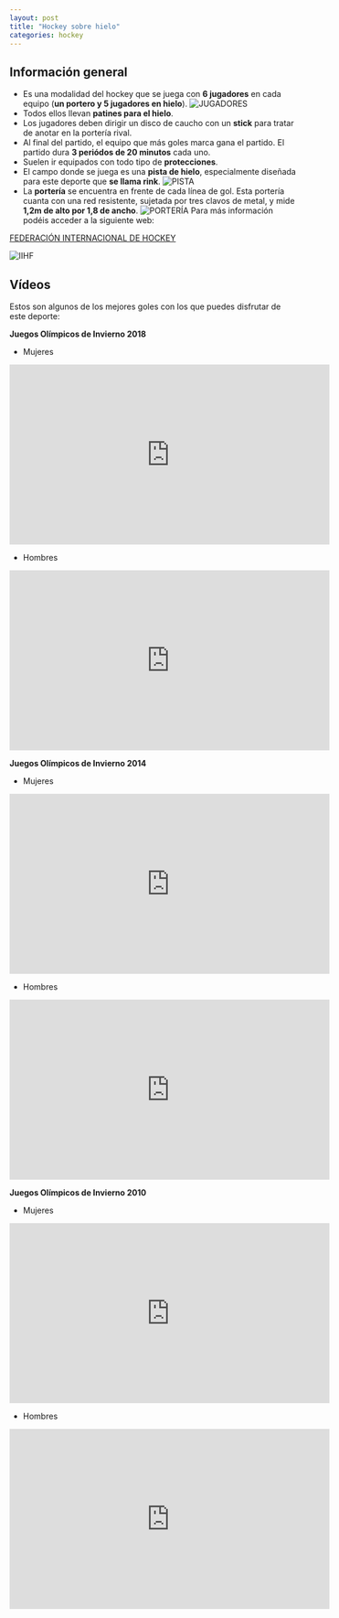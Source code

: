 ```yaml
---
layout: post
title: "Hockey sobre hielo"
categories: hockey
---
```


## Información general

* Es una modalidad del hockey que se juega con **6 jugadores** en cada equipo (**un portero y 5 jugadores en hielo**).
![JUGADORES](https://danieledufis.github.io/images_text/hielo_jugadores.jpg)
* Todos ellos llevan **patines para el hielo**.
* Los jugadores deben dirigir un disco de caucho con un **stick** para tratar de anotar en la portería rival.
* Al final del partido, el equipo que más goles marca gana el partido. El partido dura **3 periódos de 20 minutos** cada uno.
* Suelen ir equipados con todo tipo de **protecciones**.
* El campo donde se juega es una **pista de hielo**, especialmente diseñada para este deporte que **se llama rink**.
![PISTA](https://danieledufis.github.io/images_text/hielo_pista2.jpg)
* La **portería** se encuentra en frente de cada línea de gol. Esta portería cuanta con una red resistente, sujetada por tres clavos de metal, y mide **1,2m de alto por 1,8 de ancho**.
![PORTERÍA](https://danieledufis.github.io/images_text/hielo_porteria.jpg)
Para más información podéis acceder a la siguiente web:

[FEDERACIÓN INTERNACIONAL DE HOCKEY](https://www.iihf.com/)

![IIHF](https://danieledufis.github.io/images_text/hockey_hielo_federaci%C3%B3n.jpg)

## Vídeos

Estos son algunos de los mejores goles con los que puedes disfrutar de este deporte:
 
**Juegos Olímpicos de Invierno 2018**
 
* Mujeres

<iframe width="560" height="315" src="https://www.youtube.com/embed/SSpCDxHYkVk" title="YouTube video player" frameborder="0" allow="accelerometer; autoplay; clipboard-write; encrypted-media; gyroscope; picture-in-picture" allowfullscreen></iframe>

* Hombres

<iframe width="560" height="315" src="https://www.youtube.com/embed/WfRBwfyZsAI" title="YouTube video player" frameborder="0" allow="accelerometer; autoplay; clipboard-write; encrypted-media; gyroscope; picture-in-picture" allowfullscreen></iframe>

**Juegos Olímpicos de Invierno 2014**

* Mujeres

<iframe width="560" height="315" src="https://www.youtube.com/embed/NqBHav5puKA" title="YouTube video player" frameborder="0" allow="accelerometer; autoplay; clipboard-write; encrypted-media; gyroscope; picture-in-picture" allowfullscreen></iframe>

* Hombres

<iframe width="560" height="315" src="https://www.youtube.com/embed/MB-5_bgqRZU" title="YouTube video player" frameborder="0" allow="accelerometer; autoplay; clipboard-write; encrypted-media; gyroscope; picture-in-picture" allowfullscreen></iframe>
 
**Juegos Olímpicos de Invierno 2010**
 
* Mujeres

<iframe width="560" height="315" src="https://www.youtube.com/embed/allADNXAAMA" title="YouTube video player" frameborder="0" allow="accelerometer; autoplay; clipboard-write; encrypted-media; gyroscope; picture-in-picture" allowfullscreen></iframe>

* Hombres

<iframe width="560" height="315" src="https://www.youtube.com/embed/G7DeQbTzPE8" title="YouTube video player" frameborder="0" allow="accelerometer; autoplay; clipboard-write; encrypted-media; gyroscope; picture-in-picture" allowfullscreen></iframe>
